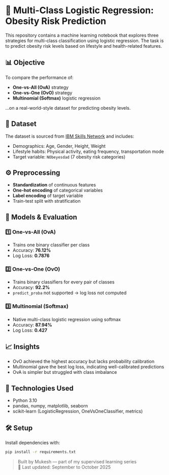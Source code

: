 # 🧠 Multi-Class Logistic Regression: Obesity Risk Prediction

This repository contains a machine learning notebook that explores three strategies for multi-class classification using logistic regression. The task is to predict obesity risk levels based on lifestyle and health-related features.

## 📊 Objective

To compare the performance of:
- **One-vs-All (OvA)** strategy
- **One-vs-One (OvO)** strategy
- **Multinomial (Softmax)** logistic regression

...on a real-world-style dataset for predicting obesity levels.

## 📁 Dataset

The dataset is sourced from [IBM Skills Network](https://cf-courses-data.s3.us.cloud-object-storage.appdomain.cloud/GkDzb7bWrtvGXdPOfk6CIg/Obesity-level-prediction-dataset.csv) and includes:
- Demographics: Age, Gender, Height, Weight
- Lifestyle habits: Physical activity, eating frequency, transportation mode
- Target variable: `NObeyesdad` (7 obesity risk categories)

## ⚙️ Preprocessing

- **Standardization** of continuous features
- **One-hot encoding** of categorical variables
- **Label encoding** of target variable
- Train-test split with stratification

## 🧪 Models & Evaluation

### 1️⃣ One-vs-All (OvA)
- Trains one binary classifier per class
- Accuracy: **76.12%**
- Log Loss: **0.7876**

### 2️⃣ One-vs-One (OvO)
- Trains binary classifiers for every pair of classes
- Accuracy: **92.2%**
- `predict_proba` not supported → log loss not computed

### 3️⃣ Multinomial (Softmax)
- Native multi-class logistic regression using softmax
- Accuracy: **87.94%**
- Log Loss: **0.427**

## 📈 Insights

- OvO achieved the highest accuracy but lacks probability calibration
- Multinomial gave the best log loss, indicating well-calibrated predictions
- OvA is simpler but struggled with class imbalance

## 🚀 Technologies Used

- Python 3.10
- pandas, numpy, matplotlib, seaborn
- scikit-learn (LogisticRegression, OneVsOneClassifier, metrics)

## 🛠️ Setup

Install dependencies with:

```bash
pip install -r requirements.txt
```

> Built by Mukesh — part of my supervised learning series  
> 📅 Last updated: September to October 2025
